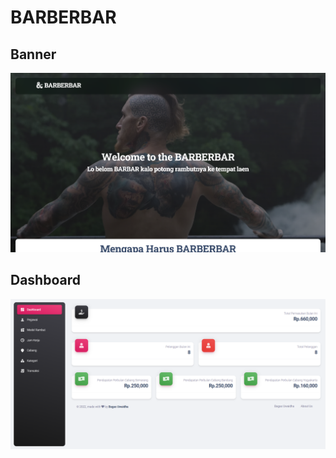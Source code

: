 # BARBERBAR
## Banner
![Banner](https://github.com/indogegewepe/BARBERBAR/blob/main/assets/img/banner.png)
## Dashboard
![Dashboard](https://github.com/indogegewepe/BARBERBAR/blob/main/assets/img/dashboard.png)
